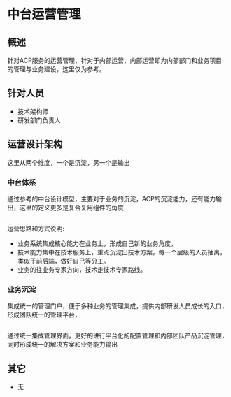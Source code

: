 # 中台运营管理

## 概述

针对ACP服务的运营管理，针对于内部运营，内部运营即为内部部门和业务项目的管理与业务建设，这里仅为参考。

## 针对人员

- 技术架构师
- 研发部门负责人

## 运营设计架构

这里从两个维度，一个是沉淀，另一个是输出

### 中台体系

通过参考的中台设计模型，主要对于业务的沉淀，ACP的沉淀能力，还有能力输出，这里的定义更多是复合复用组件的角度

<img :src="$withBase('/framework/zhongtai_model.png')" style="width:60%" >

运营思路和方式说明:

- 业务系统集成核心能力在业务上，形成自己新的业务角度，
- 技术能力集中在技术服务上，重点沉淀出技术方案，每一个层级的人员抽离，类似于前后端，做好自己等分工。
- 业务的往业务专家方向，技术走技术专家路线。

### 业务沉淀

集成统一的管理门户，便于多种业务的管理集成，提供内部研发人员成长的入口，形成团队统一的管理平台，

<img :src="$withBase('/datacase/zhongtai_ops_01.jpeg')" style="width:80%" >

通过统一集成管理界面，更好的进行平台化的配置管理和内部团队产品沉淀管理，同时形成统一的解决方案和业务能力输出

## 其它

- 无
